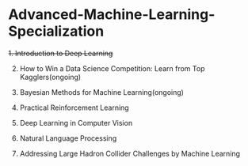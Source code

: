 # Advanced-Machine-Learning-Specialization
~~1. Introduction to Deep Learning~~

2. How to Win a Data Science Competition: Learn from Top Kagglers(ongoing)

3. Bayesian Methods for Machine Learning(ongoing)

4. Practical Reinforcement Learning

5. Deep Learning in Computer Vision

6. Natural Language Processing

7. Addressing Large Hadron Collider Challenges by Machine Learning
